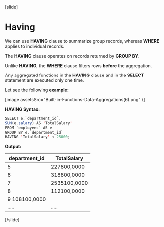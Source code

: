 [slide]

# Having

We can use **HAVING** clause to summarize group records, whereas **WHERE** applies to individual records.

The **HAVING** clause operates on records returned by **GROUP BY**.

Unlike **HAVING**, the **WHERE** clause filters rows **before** the aggregation.

Any aggregated functions in the **HAVING** clause and in the **SELECT** statement are executed only one time.

Let see the following **example:**

[image assetsSrc="Built-in-Functions-Data-Aggregations(6).png" /]

**HAVING Syntax:**

``` java
SELECT e.`department_id`,
SUM(e.salary) AS 'TotalSalary'
FROM `employees` AS e
GROUP BY e.`department_id`
HAVING 'TotalSalary' < 25000;
```

**Output:**

| department_id | TotalSalary |
| --- | --- |
| 5 | 227800,0000 |
| 6 | 318800,0000 |
| 7 | 2535100,0000 |
| 8 | 112100,0000 |
| 9 108100,0000 |
| ..... | ..... |



[/slide]